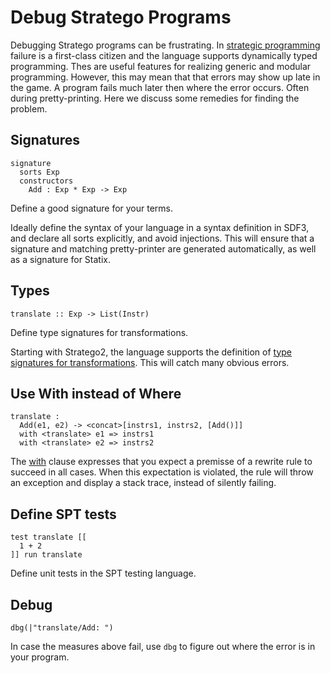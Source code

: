# Debug Stratego Programs

Debugging Stratego programs can be frustrating.
In [strategic programming](../../background/stratego/strategic-rewriting/strategic-rewriting.md) failure is a first-class citizen and the language supports dynamically typed programming.
Thes are useful features for realizing generic and modular programming.
However, this may mean that that errors may show up late in the game.
A program fails much later then where the error occurs.
Often during pretty-printing.
Here we discuss some remedies for finding the problem.

## Signatures

```stratego
signature
  sorts Exp
  constructors
    Add : Exp * Exp -> Exp
```

Define a good signature for your terms.

Ideally define the syntax of your language in a syntax definition in SDF3, and declare all sorts explicitly, and avoid injections.
This will ensure that a signature and matching pretty-printer are generated automatically, as well as a signature for Statix.


## Types

```stratego
translate :: Exp -> List(Instr)
```

Define type signatures for transformations.

Starting with Stratego2, the language supports the definition of [type signatures for transformations](../../reference/stratego/types.md/#transformation-types).
This will catch many obvious errors.


## Use With instead of Where

```stratego
translate :
  Add(e1, e2) -> <concat>[instrs1, instrs2, [Add()]]
  with <translate> e1 => instrs1
  with <translate> e2 => instrs2
```

The [with](/reference/stratego/rewrite-rules.md/#with-condition) clause expresses that you expect a premisse of a rewrite rule to succeed in all cases.
When this expectation is violated, the rule will throw an exception and display a stack trace, instead of silently failing.


## Define SPT tests

```spt
test translate [[
  1 + 2
]] run translate
```

Define unit tests in the SPT testing language.


## Debug

```stratego
dbg(|"translate/Add: ")
```

In case the measures above fail, use `dbg` to figure out where the error is in your program.
